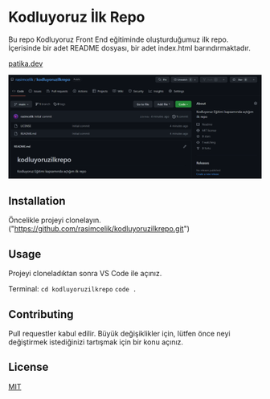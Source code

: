 # Kodluyoruz İlk Repo

Bu repo Kodluyoruz Front End eğitiminde oluşturduğumuz ilk repo. İçerisinde bir adet README dosyası, bir adet index.html barındırmaktadır.

[patika.dev](https://www.patika.dev)

![alt text](image.png)

## Installation

Öncelikle projeyi clonelayın. ("https://github.com/rasimcelik/kodluyoruzilkrepo.git")

## Usage

Projeyi cloneladıktan sonra VS Code ile açınız.

Terminal:
`cd kodluyoruzilkrepo`
`code .`

## Contributing

Pull requestler kabul edilir. Büyük değişiklikler için, lütfen önce neyi değiştirmek istediğinizi tartışmak için bir konu açınız.

## License

[MIT](https://choosealicense.com/licenses/mit/)

